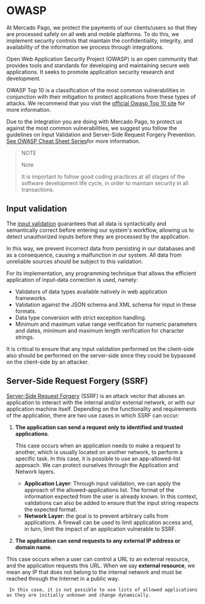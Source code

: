 # OWASP

At Mercado Pago, we protect the payments of our clients/users so that they are processed safely on all web and mobile platforms. To do this, we implement security controls that maintain the confidentiality, integrity, and availability of the information we process through integrations.
    
Open Web Application Security Project (OWASP) is an open community that provides tools and standards for developing and maintaining secure web applications. It seeks to promote application security research and development. 

OWASP Top 10 is a classification of the most common vulnerabilities in conjunction with their mitigation to protect applications from these types of attacks. We recommend that you visit the [official Owasp Top 10 site](https://owasp.org/www-project-top-ten/) for more information.

Due to the integration you are doing with Mercado Pago, to protect us against the most common vulnerabilities, we suggest you follow the guidelines on Input Validation and Server-Side Request Forgery Prevention. [See OWASP Cheat Sheet Series](https://cheatsheetseries.owasp.org/index.html)for more information.

>NOTE
>
>Note
>
>It is important to follow good coding practices at all stages of the software development life cycle, in order to maintain security in all transactions. 


## Input validation

The [input validation](https://cheatsheetseries.owasp.org/cheatsheets/Input_Validation_Cheat_Sheet.html) guarantees that all data is syntactically and semantically correct before entering our system's workflow, allowing us to detect unauthorized inputs before they are processed by the application.

In this way, we prevent incorrect data from persisting in our databases and as a consequence, causing a malfunction in our system. All data from unreliable sources should be subject to this validation. 

For its implementation, any programming technique that allows the efficient application of input-data correction is used, namely:

* Validators of data types available natively in web application frameworks.
* Validation against the JSON schema and XML schema for input in these formats.
* Data type conversion with strict exception handling.
* Minimum and maximum value range verification for numeric parameters and dates, minimum and maximum length verification for character strings.

It is critical to ensure that any input validation performed on the client-side also should be performed on the server-side since they could be bypassed on the client-side by an attacker. 


## Server-Side Request Forgery (SSRF)

[Server-Side Request Forgery](https://cheatsheetseries.owasp.org/cheatsheets/Server_Side_Request_Forgery_Prevention_Cheat_Sheet.html) (SSRF) is an attack vector that abuses an application to interact with the internal and/or external network, or with our application machine itself. Depending on the functionality and requirements of the application, there are two use cases in which SSRF can occur:


1. **The application can send a request only to identified and trusted applications**.

      This case occurs when an application needs to make a request to another, which is usually located on another network, to perform a specific task. In this case, it is possible to use an app-allowed-list approach. We can protect ourselves through the Application and Network layers. 

     * **Application Layer**: Through input validation, we can apply the approach of the allowed-applications list. The format of the information expected from the user is already known. In this context, validations can also be added to ensure that the input string respects the expected format. 
     * **Network Layer:** the goal is to prevent arbitrary calls from applications. A firewall can be used to limit application access and, in turn, limit the impact of an application vulnerable to SSRF. 


2. **The application can send requests to any external IP address or domain name**.

This case occurs when a user can control a URL to an external resource, and the application requests this URL. When we say **external resource**, we mean any IP that does not belong to the internal network and must be reached through the Internet in a public way. 

     In this case, it is not possible to use lists of allowed applications as they are initially unknown and change dynamically. 